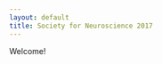 ```yaml
---
layout: default
title: Society for Neuroscience 2017
---
```


<div class='container'>
Welcome!
</div>
